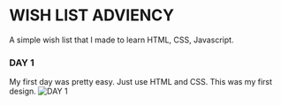 # WISH LIST ADVIENCY

A simple wish list that I made to learn HTML, CSS, Javascript.

### DAY 1
My first day was pretty easy. Just use HTML and CSS. This was my first design.
![DAY 1](https://user-images.githubusercontent.com/51999890/210292443-d2c50350-c163-4799-9433-1fa80b1d4875.gif)

